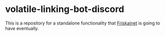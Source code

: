 # volatile-linking-bot-discord

This is a repository for a standalone functionality that [Friskainet](https://github.com/ezxmora/friskainet) is going to have eventually.


